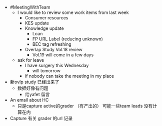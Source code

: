 - #MeetingWithTeam
	- I would like to review some work items from last week
		- Consumer resources
		- KES update
		- Knowledge update
			- Loan
			- FP URL Label (reducing unknown)
			- BEC tag refreshing
		- Overlap Study Vol.18 review
			- Vol.19 will come in a few days
	- ask for leave
		- I have surgery this Wednesday
			- will tomorrow
		- if nobody can take the meeting in my place
- 新ovlp study 已经出来了
	- 数据好像有问题
		- 给yafet 留言
- An email about HC
	- 只是capture active的grader （有产出的） 可能一些team leads 没有计算在内
- Capture 有关 grader 的url 记录